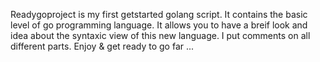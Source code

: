Readygoproject is my first getstarted golang script. It contains the basic level of go programming language. It allows you to have a breif look and idea about the syntaxic view of this new language. I put comments on all different parts.
Enjoy & get ready to go far ...
